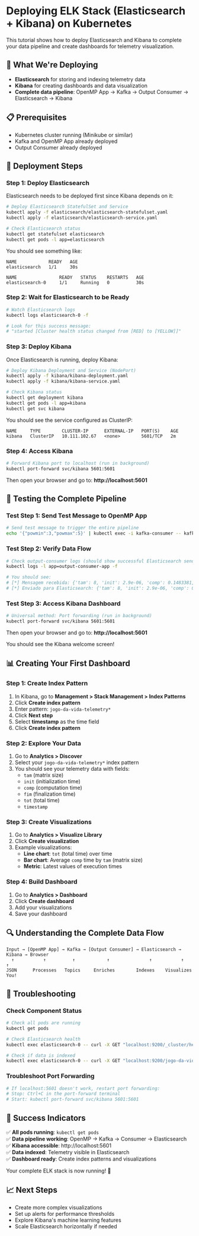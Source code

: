 # Deploying ELK Stack (Elasticsearch + Kibana) on Kubernetes

This tutorial shows how to deploy Elasticsearch and Kibana to complete your data pipeline and create dashboards for telemetry visualization.

## 🎯 What We're Deploying

- **Elasticsearch** for storing and indexing telemetry data
- **Kibana** for creating dashboards and data visualization
- **Complete data pipeline**: OpenMP App → Kafka → Output Consumer → Elasticsearch → Kibana

## 📋 Prerequisites

- Kubernetes cluster running (Minikube or similar)
- Kafka and OpenMP App already deployed
- Output Consumer already deployed

## 🚀 Deployment Steps

### Step 1: Deploy Elasticsearch

Elasticsearch needs to be deployed first since Kibana depends on it:

```bash
# Deploy Elasticsearch StatefulSet and Service
kubectl apply -f elasticsearch/elasticsearch-statefulset.yaml
kubectl apply -f elasticsearch/elasticsearch-service.yaml

# Check Elasticsearch status
kubectl get statefulset elasticsearch
kubectl get pods -l app=elasticsearch
```

You should see something like:

```
NAME            READY   AGE
elasticsearch   1/1     30s

NAME                READY   STATUS    RESTARTS   AGE
elasticsearch-0     1/1     Running   0          30s
```

### Step 2: Wait for Elasticsearch to be Ready

```bash
# Watch Elasticsearch logs
kubectl logs elasticsearch-0 -f

# Look for this success message:
# "started [Cluster health status changed from [RED] to [YELLOW]]"
```

### Step 3: Deploy Kibana

Once Elasticsearch is running, deploy Kibana:

```bash
# Deploy Kibana Deployment and Service (NodePort)
kubectl apply -f kibana/kibana-deployment.yaml
kubectl apply -f kibana/kibana-service.yaml

# Check Kibana status
kubectl get deployment kibana
kubectl get pods -l app=kibana
kubectl get svc kibana
```

You should see the service configured as ClusterIP:

```
NAME     TYPE        CLUSTER-IP      EXTERNAL-IP   PORT(S)    AGE
kibana   ClusterIP   10.111.102.67   <none>        5601/TCP   2m
```

### Step 4: Access Kibana

```bash
# Forward Kibana port to localhost (run in background)
kubectl port-forward svc/kibana 5601:5601
```

Then open your browser and go to: **http://localhost:5601**

## 🧪 Testing the Complete Pipeline

### Test Step 1: Send Test Message to OpenMP App

```bash
# Send test message to trigger the entire pipeline
echo '{"powmin":3,"powmax":5}' | kubectl exec -i kafka-consumer -- kafka-console-producer --bootstrap-server kafka:9092 --topic jogo-da-vida
```

### Test Step 2: Verify Data Flow

```bash
# Check output-consumer logs (should show successful Elasticsearch sends)
kubectl logs -l app=output-consumer-app -f

# You should see:
# [*] Mensagem recebida: {'tam': 8, 'init': 2.9e-06, 'comp': 0.1483381, 'fim': 6e-06, 'tot': 0.1483469}
# [*] Enviado para Elasticsearch: {'tam': 8, 'init': 2.9e-06, 'comp': 0.1483381, 'fim': 6e-06, 'tot': 0.1483469, 'timestamp': '2024-01-15T10:30:45.123456'}
```

### Test Step 3: Access Kibana Dashboard

```bash
# Universal method: Port forwarding (run in background)
kubectl port-forward svc/kibana 5601:5601
```

Then open your browser and go to: **http://localhost:5601**

You should see the Kibana welcome screen!

## 📊 Creating Your First Dashboard

### Step 1: Create Index Pattern

1. In Kibana, go to **Management > Stack Management > Index Patterns**
2. Click **Create index pattern**
3. Enter pattern: `jogo-da-vida-telemetry*`
4. Click **Next step**
5. Select **timestamp** as the time field
6. Click **Create index pattern**

### Step 2: Explore Your Data

1. Go to **Analytics > Discover**
2. Select your `jogo-da-vida-telemetry*` index pattern
3. You should see your telemetry data with fields:
   - `tam` (matrix size)
   - `init` (initialization time)
   - `comp` (computation time)
   - `fim` (finalization time)
   - `tot` (total time)
   - `timestamp`

### Step 3: Create Visualizations

1. Go to **Analytics > Visualize Library**
2. Click **Create visualization**
3. Example visualizations:
   - **Line chart**: `tot` (total time) over time
   - **Bar chart**: Average `comp` time by `tam` (matrix size)
   - **Metric**: Latest values of execution times

### Step 4: Build Dashboard

1. Go to **Analytics > Dashboard**
2. Click **Create dashboard**
3. Add your visualizations
4. Save your dashboard

## 🔍 Understanding the Complete Data Flow

```
Input → [OpenMP App] → Kafka → [Output Consumer] → Elasticsearch → Kibana → Browser
  ↑           ↑          ↑            ↑               ↑           ↑         ↑
JSON      Processes   Topics     Enriches        Indexes    Visualizes  You!
```

## 🔧 Troubleshooting

### Check Component Status

```bash
# Check all pods are running
kubectl get pods

# Check Elasticsearch health
kubectl exec elasticsearch-0 -- curl -X GET "localhost:9200/_cluster/health?pretty"

# Check if data is indexed
kubectl exec elasticsearch-0 -- curl -X GET "localhost:9200/jogo-da-vida-telemetry/_search?size=3&pretty"
```

### Troubleshoot Port Forwarding

```bash
# If localhost:5601 doesn't work, restart port forwarding:
# Stop: Ctrl+C in the port-forward terminal
# Start: kubectl port-forward svc/kibana 5601:5601
```

## 🎉 Success Indicators

✅ **All pods running**: `kubectl get pods`  
✅ **Data pipeline working**: OpenMP → Kafka → Consumer → Elasticsearch  
✅ **Kibana accessible**: http://localhost:5601  
✅ **Data indexed**: Telemetry visible in Elasticsearch  
✅ **Dashboard ready**: Create index patterns and visualizations

Your complete ELK stack is now running! 🚀

## 📈 Next Steps

- Create more complex visualizations
- Set up alerts for performance thresholds
- Explore Kibana's machine learning features
- Scale Elasticsearch horizontally if needed
